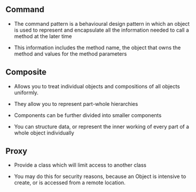## Command

* The command pattern is a behavioural design pattern in which an object is used to represent and encapsulate all the information needed to call a method at the later time

* This information includes the method name, the object that owns the method and values for the method parameters



## Composite

* Allows you to treat individual objects and compositions of all objects uniformly.

* They allow you to represent part-whole hierarchies

* Components can be further divided into smaller components

* You can structure data, or represent the inner working of every part of a whole object individually



## Proxy

* Provide a class which will limit access to another class

* You may do this for security reasons, because an Object is intensive to create, or is accessed from a remote location.
